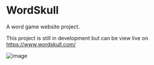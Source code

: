 # WordSkull
A word game website project.

This project is still in development but can be view live on https://www.wordskull.com/

![image](https://github.com/user-attachments/assets/cfa151d8-6c80-495e-a44a-e8325a30d133)
